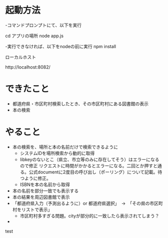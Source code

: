 # 起動方法
-コマンドプロンプトにて、以下を実行

cd アプリの場所
node app.js

-実行できなければ、以下をnodeの前に実行
npm install


ローカルホスト

http://localhost:8082/


# できたこと

- 都道府県・市区町村検索したとき、その市区町村にある図書館の表示
- 本の検索

# やること

- 本の検索を、場所と本の名前だけで検索できるように
  - システムIDを場所検索から動的に取得
  - libkeyのないとこ（県立、市立等のみに存在してそう）はエラーになるので修正
    リクエストに時間がかかるとエラーになる。二回とか押すと通る。公式documentに2度目の呼び出し（ポーリング）について記載。待つように修正。
  - ISBNを本の名前から取得
- 本の名前を部分一致でも表示する
- 本の結果を周辺図書館で表示
- 「都道府県入力（予測出るように）or 都道府県選択」　→　「その県の市区町村をリストで表示」
  - 市区町村多すぎる問題。cityが部分的に一致したら表示されてしまう？
- 

test